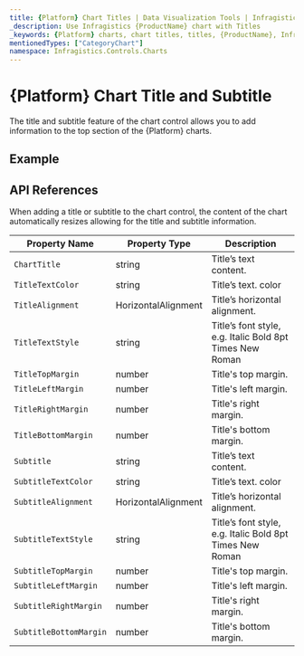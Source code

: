 ```yaml
---
title: {Platform} Chart Titles | Data Visualization Tools | Infragistics
_description: Use Infragistics {ProductName} chart with Titles
_keywords: {Platform} charts, chart titles, titles, {ProductName}, Infragistics
mentionedTypes: ["CategoryChart"]
namespace: Infragistics.Controls.Charts
---
```


# {Platform} Chart Title and Subtitle

The title and subtitle feature of the chart control allows you to add information to the top section of the {Platform} charts.

## Example

<code-view style="height: 600px"
           data-demos-base-url="{environment:dvDemosBaseUrl}"
           iframe-src="{environment:dvDemosBaseUrl}/charts/category-chart-line-chart-with-titles"
           alt="{Platform} Chart Synchronization Example"
           github-src="charts/category-chart/line-chart-with-titles">
</code-view>

<div class="divider--half"></div>

## API References

When adding a title or subtitle to the chart control, the content of the chart automatically resizes allowing for the title and subtitle information.

| Property Name         | Property Type   |     Description  |
| ----------------------|------------------|------------  |
| `ChartTitle`          | string |  Title’s text content.  |
| `TitleTextColor`      | string |  Title’s text. color  |
| `TitleAlignment`      | HorizontalAlignment |  Title’s horizontal alignment.  |
| `TitleTextStyle`      | string | Title’s font style, e.g. Italic Bold 8pt Times New Roman  |
| `TitleTopMargin`      | number | Title's top margin.  |
| `TitleLeftMargin`     | number | Title's left margin.  |
| `TitleRightMargin`    | number | Title's right margin.  |
| `TitleBottomMargin`   | number | Title's bottom margin.  |
| `Subtitle`            | string |  Title’s text content.  |
| `SubtitleTextColor`   | string |  Title’s text. color  |
| `SubtitleAlignment`   | HorizontalAlignment |  Title’s horizontal alignment.  |
| `SubtitleTextStyle`   | string | Title’s font style, e.g. Italic Bold 8pt Times New Roman  |
| `SubtitleTopMargin`   | number | Title's top margin.  |
| `SubtitleLeftMargin`  | number | Title's left margin.  |
| `SubtitleRightMargin` | number | Title's right margin.  |
| `SubtitleBottomMargin`| number | Title's bottom margin.  |








